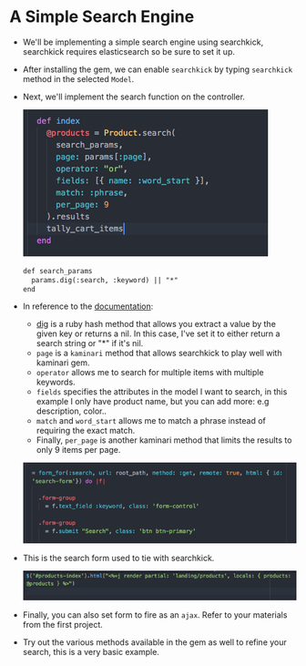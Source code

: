# A Simple Search Engine

- We'll be implementing a simple search engine using searchkick, searchkick requires elasticsearch so be sure to set it up.

- After installing the gem, we can enable `searchkick` by typing `searchkick` method in the selected `Model`.

- Next, we'll implement the search function on the controller.

  ![searchkick](images/searchkick.png)

  ```
  def search_params
    params.dig(:search, :keyword) || "*"
  end
  ```

- In reference to the [documentation](https://github.com/ankane/searchkick):
  - [dig](http://ruby-doc.org/core-2.3.0_preview1/Hash.html#method-i-dig) is a ruby
  hash method that allows you extract a value by the given key or returns a nil. In this case, I've set it to either return a search string or "*" if it's nil.
  - `page` is a `kaminari` method that allows searchkick to play well with kaminari gem.
  - `operator` allows me to search for multiple items with multiple keywords.
  - `fields` specifies the attributes in the model I want to search, in this example I only have product name, but you can add more: e.g description, color..
  - `match` and `word_start` allows me to match a phrase instead of requiring the exact match.
  - Finally, `per_page` is another kaminari method that limits the results to only 9 items per page.

  ![search form](images/search-form.png)

- This is the search form used to tie with searchkick.

  ![ajax](images/ajax.png)

- Finally, you can also set form to fire as an `ajax`. Refer to your materials from the first project.

- Try out the various methods available in the gem as well to refine your search, this is a very basic example.
